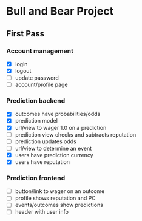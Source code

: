 # Bull and Bear Project

## First Pass

### Account management
- [x] login
- [x] logout
- [ ] update password
- [ ] account/profile page

### Prediction backend
- [x] outcomes have probabilities/odds
- [x] prediction model
- [x] url/view to wager 1.0 on a prediction
- [ ] prediction view checks and subtracts reputation
- [ ] prediction updates odds
- [ ] url/view to determine an event
- [x] users have prediction currency
- [x] users have reputation

### Prediction frontend
- [ ] button/link to wager on an outcome
- [ ] profile shows reputation and PC
- [ ] events/outcomes show predictions
- [ ] header with user info
